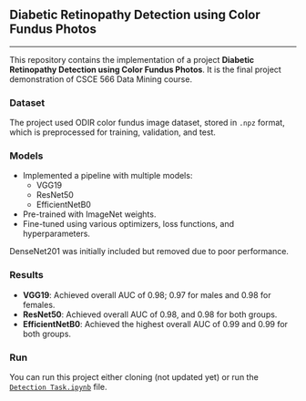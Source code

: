 ## Diabetic Retinopathy Detection using Color Fundus Photos

---

This repository contains the implementation of a project **Diabetic Retinopathy Detection using Color Fundus Photos**. It is the final project demonstration of CSCE 566 Data Mining course. 


### **Dataset**

The project used ODIR color fundus image dataset, stored in `.npz` format, which is preprocessed for training, validation, and test.


### **Models**

- Implemented a pipeline with multiple models:
  - VGG19
  - ResNet50
  - EfficientNetB0
- Pre-trained with ImageNet weights.
- Fine-tuned using various optimizers, loss functions, and hyperparameters.

DenseNet201 was initially included but removed due to poor performance.


### **Results**

- **VGG19**: Achieved overall AUC of 0.98; 0.97 for males and 0.98 for females.
- **ResNet50**: Achieved overall AUC of 0.98, and 0.98 for both groups.
- **EfficientNetB0**: Achieved the highest overall AUC of 0.99 and 0.99 for both groups.

### **Run**

You can run this project either cloning (not updated yet) or run the [`Detection Task.ipynb`](https://github.com/themasudur/Diabetic-Retinopathy-Detection/blob/main/Detection%20Task.ipynb) file.

